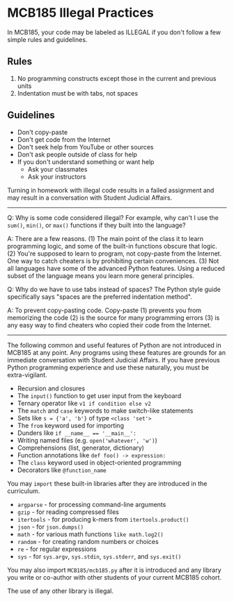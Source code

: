 MCB185 Illegal Practices
========================

In MCB185, your code may be labeled as ILLEGAL if you don't follow a few simple
rules and guidelines.

## Rules ##

1. No programming constructs except those in the current and previous units
2. Indentation must be with tabs, not spaces

## Guidelines ##

+ Don't copy-paste
+ Don't get code from the Internet
+ Don't seek help from YouTube or other sources
+ Don't ask people outside of class for help
+ If you don't understand something or want help
	+ Ask your classmates
	+ Ask your instructors

Turning in homework with illegal code results in a failed assignment and may
result in a conversation with Student Judicial Affairs.

-------------------------------------------------------------------------------

Q: Why is some code considered illegal? For example, why can't I use the
`sum()`, `min()`, or `max()` functions if they built into the language?

A: There are a few reasons. (1) The main point of the class it to learn
programming logic, and some of the built-in functions obscure that logic. (2)
You're supposed to learn to program, not copy-paste from the Internet. One way
to catch cheaters is by prohibiting certain conveniences. (3) Not all languages
have some of the advanced Python features. Using a reduced subset of the
language means you learn more general principles.

Q: Why do we have to use tabs instead of spaces? The Python style guide
specifically says "spaces are the preferred indentation method".

A: To prevent copy-pasting code. Copy-paste (1) prevents you from memorizing
the code (2) is the source for many programming errors (3) is any easy way to
find cheaters who copied their code from the Internet.

-------------------------------------------------------------------------------

The following common and useful features of Python are not introduced in MCB185
at any point. Any programs using these features are grounds for an immediate
conversation with Student Judicial Affairs. If you have previous Python
programming experience and use these naturally, you must be extra-vigilant.

+ Recursion and closures
+ The `input()` function to get user input from the keyboard
+ Ternary operator like `v1 if condition else v2`
+ The `match` and `case` keywords to make switch-like statements
+ Sets like `s = {'a', 'b'}` of type `<class 'set'>`
+ The `from` keyword used for importing
+ Dunders like `if __name__ == '__main__':`
+ Writing named files (e.g. `open('whatever', 'w')`)
+ Comprehensions (list, generator, dictionary)
+ Function annotations like `def foo() -> expression:`
+ The `class` keyword used in object-oriented programming
+ Decorators like `@function_name`

You may `import` these built-in libraries after they are introduced in the
curriculum.

+ `argparse` - for processing command-line arguments
+ `gzip` - for reading compressed files
+ `itertools` - for producing k-mers from `itertools.product()`
+ `json` - for `json.dumps()`
+ `math` - for various math functions `like math.log2()`
+ `random` - for creating random numbers or choices
+ `re` - for regular expressions
+ `sys` - for `sys.argv`, `sys.stdin`, `sys.stderr`, and `sys.exit()`

You may also import `MCB185/mcb185.py` after it is introduced and any library
you write or co-author with other students of your current MCB185 cohort.

The use of any other library is illegal.
